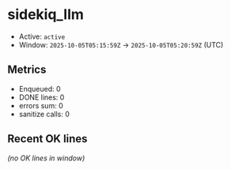# sidekiq_llm

- Active: `active`
- Window: `2025-10-05T05:15:59Z` → `2025-10-05T05:20:59Z` (UTC)

## Metrics
- Enqueued: 0
- DONE lines: 0
- errors sum: 0
- sanitize calls: 0

## Recent OK lines
_(no OK lines in window)_
